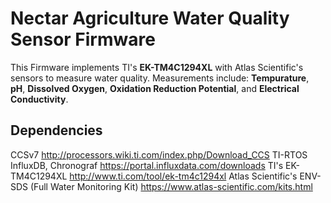 # Nectar Agriculture Water Quality Sensor Firmware
This Firmware implements TI's **EK-TM4C1294XL** with Atlas Scientific's sensors to measure water quality. Measurements include: **Tempurature**, **pH**, **Dissolved Oxygen**, **Oxidation Reduction Potential**, and **Electrical Conductivity**.

## Dependencies
CCSv7 http://processors.wiki.ti.com/index.php/Download_CCS
TI-RTOS
InfluxDB, Chronograf https://portal.influxdata.com/downloads
TI's EK-TM4C1294XL http://www.ti.com/tool/ek-tm4c1294xl
Atlas Scientific's ENV-SDS (Full Water Monitoring Kit) https://www.atlas-scientific.com/kits.html
